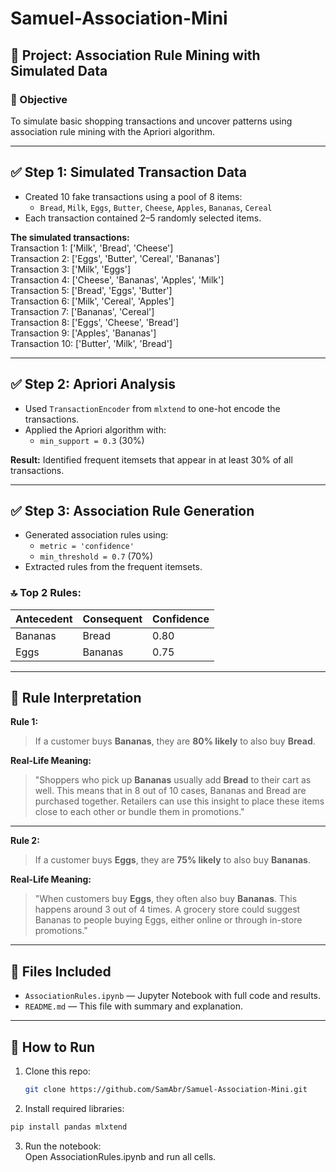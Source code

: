 # Samuel-Association-Mini

## 📌 Project: Association Rule Mining with Simulated Data

### 🎯 Objective
To simulate basic shopping transactions and uncover patterns using association rule mining with the Apriori algorithm.

---

## ✅ Step 1: Simulated Transaction Data

- Created 10 fake transactions using a pool of 8 items:
  - `Bread`, `Milk`, `Eggs`, `Butter`, `Cheese`, `Apples`, `Bananas`, `Cereal`
- Each transaction contained 2–5 randomly selected items.

**The simulated transactions:**  
Transaction 1: ['Milk', 'Bread', 'Cheese']  
Transaction 2: ['Eggs', 'Butter', 'Cereal', 'Bananas']  
Transaction 3: ['Milk', 'Eggs']  
Transaction 4: ['Cheese', 'Bananas', 'Apples', 'Milk']  
Transaction 5: ['Bread', 'Eggs', 'Butter']  
Transaction 6: ['Milk', 'Cereal', 'Apples']  
Transaction 7: ['Bananas', 'Cereal']  
Transaction 8: ['Eggs', 'Cheese', 'Bread']  
Transaction 9: ['Apples', 'Bananas']  
Transaction 10: ['Butter', 'Milk', 'Bread']  

---

## ✅ Step 2: Apriori Analysis

- Used `TransactionEncoder` from `mlxtend` to one-hot encode the transactions.
- Applied the Apriori algorithm with:
  - `min_support = 0.3` (30%)

**Result:** Identified frequent itemsets that appear in at least 30% of all transactions.

---

## ✅ Step 3: Association Rule Generation

- Generated association rules using:
  - `metric = 'confidence'`
  - `min_threshold = 0.7` (70%)
- Extracted rules from the frequent itemsets.

### 🔝 Top 2 Rules:
| Antecedent | Consequent | Confidence |
|------------|------------|------------|
| Bananas    | Bread      | 0.80       |
| Eggs       | Bananas    | 0.75       |

---

## 🧠 Rule Interpretation

**Rule 1:**
> If a customer buys **Bananas**, they are **80% likely** to also buy **Bread**.

**Real-Life Meaning:**  
> "Shoppers who pick up **Bananas** usually add **Bread** to their cart as well. This means that in 8 out of 10 cases, Bananas and Bread are purchased together. Retailers can use this insight to place these items close to each other or bundle them in promotions."

---

**Rule 2:**
> If a customer buys **Eggs**, they are **75% likely** to also buy **Bananas**.

**Real-Life Meaning:**  
> "When customers buy **Eggs**, they often also buy **Bananas**. This happens around 3 out of 4 times. A grocery store could suggest Bananas to people buying Eggs, either online or through in-store promotions."

---

## 💾 Files Included

- `AssociationRules.ipynb` — Jupyter Notebook with full code and results.
- `README.md` — This file with summary and explanation.

---

## 🚀 How to Run

1. Clone this repo:
   ```bash
   git clone https://github.com/SamAbr/Samuel-Association-Mini.git
2. Install required libraries:
```python
pip install pandas mlxtend
```
3. Run the notebook:  
Open AssociationRules.ipynb and run all cells.
